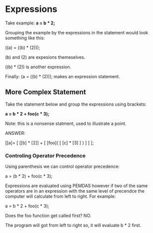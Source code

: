 # Expressions

 Take example: __a = b * 2;__
 
Grouping the example by the expressions in the statement would look something like this:

((a) = ((b) * (2)));

(b) and (2) are expesions themeselves.

((b) * (2)) is another expression.

Finally: (a = ((b) * (2))); makes an expression statement.

## More Complex Statement

Take the statement below and group the expressions using brackets:

__a = b * 2 + foo(c * 3);__ 

Note: this is a nonsense statment, used to illustrate a point.

ANSWER: 

[[a]= [ [[b] * [2]] + [ [foo]( [ [c] * [3] ] ) ] ] ];

### Controling Operator Precedence 

Using parenthesis we can control operator precedence:

a = (b * 2) + foo(c * 3);

Expressions are evaluated using PEMDAS however if two of the same operators are in an expression with the same level of precendce the computer will 
calculate from left to right. For example:

a = b * 2 + foo(c * 3);

Does the foo function get called first? NO.

The program will got from left to right so, it will evaluate b * 2 first.


